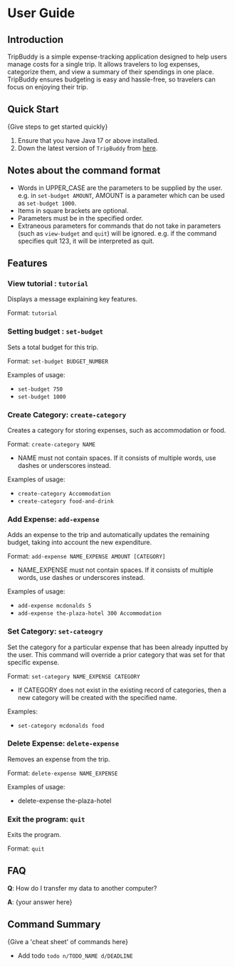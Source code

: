 # User Guide

## Introduction

TripBuddy is a simple expense-tracking application designed to help users manage costs for a single trip. It allows 
travelers to log expenses, categorize them, and view a summary of their spendings in one place. TripBuddy ensures 
budgeting is easy and hassle-free, so travelers can focus on enjoying their trip.


## Quick Start

{Give steps to get started quickly}

1. Ensure that you have Java 17 or above installed.
1. Down the latest version of `TripBuddy` from [here](http://link.to/duke).

## Notes about the command format

- Words in UPPER_CASE are the parameters to be supplied by the user.
e.g. in `set-budget AMOUNT`, AMOUNT is a parameter which can be used as `set-budget 1000`.
- Items in square brackets are optional.
- Parameters must be in the specified order.
- Extraneous parameters for commands that do not take in parameters (such as `view-budget` and `quit`) will be ignored.
e.g. if the command specifies quit 123, it will be interpreted as quit.

## Features 

### View tutorial : `tutorial`

Displays a message explaining key features.

Format: `tutorial`

### Setting budget : `set-budget`

Sets a total budget for this trip.

Format: `set-budget BUDGET_NUMBER`

Examples of usage:
- `set-budget 750`
- `set-budget 1000`

### Create Category: `create-category`

Creates a category for storing expenses, such as accommodation or food.

Format:  `create-category NAME`

- NAME must not contain spaces. If it consists of multiple words, use dashes or underscores instead.

Examples of usage:
- `create-category Accommodation`
- `create-category food-and-drink`


### Add Expense: `add-expense`

Adds an expense to the trip and automatically updates the remaining budget, taking into account 
the new expenditure.

Format: `add-expense NAME_EXPENSE AMOUNT [CATEGORY]`

- NAME_EXPENSE must not contain spaces. If it consists of multiple words, use dashes or underscores instead.

Examples of usage:
- `add-expense mcdonalds 5`
- `add-expense the-plaza-hotel 300 Accommodation`


### Set Category: `set-cateogry`

Set the category for a particular expense that has been already inputted by the user. This command will override a 
prior category that was set for that specific expense.

Format: `set-category NAME_EXPENSE CATEGORY`

- If CATEGORY does not exist in the existing record of categories, then a new category will be created with
the specified name.

Examples:
- `set-category mcdonalds food`

### Delete Expense: `delete-expense`

Removes an expense from the trip.

Format: `delete-expense NAME_EXPENSE`

Examples of usage:
- delete-expense the-plaza-hotel

### Exit the program: `quit`

Exits the program.

Format: `quit`

## FAQ

**Q**: How do I transfer my data to another computer? 

**A**: {your answer here}

## Command Summary

{Give a 'cheat sheet' of commands here}

* Add todo `todo n/TODO_NAME d/DEADLINE`
